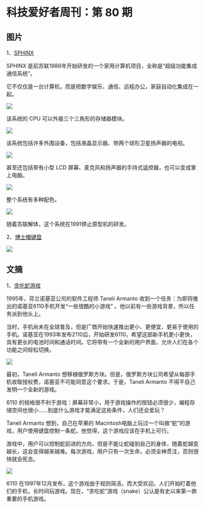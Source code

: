 # 科技爱好者周刊：第 80 期

## 图片

1、[SPHINX](https://www.inexhibit.com/case-studies/project-sphinx-when-the-ussr-tried-to-change-the-computer/)

SPHINX 是前苏联1986年开始研发的一个家用计算机项目，全称是“超级功能集成通信系统”。

它不仅仅是一台计算机，而是把数字娱乐、通信、远程办公，家庭自动化集成在一起。

![](https://www.wangbase.com/blogimg/asset/201909/bg2019090901.jpg)

该系统的 CPU 可以外接三个三角形的存储器模块。

![](https://www.wangbase.com/blogimg/asset/201909/bg2019090902.jpg)

该系统包括许多外围设备，包括液晶显示器、带两个球形卫星扬声器的电视。

![](https://www.wangbase.com/blogimg/asset/201909/bg2019090903.jpg)

甚至还包括带有小型 LCD 屏幕、麦克风和扬声器的手持式遥控器，也可以变成掌上电脑。

![](https://www.wangbase.com/blogimg/asset/201909/bg2019090904.jpg)

整个系统有多种配色。

![](https://www.wangbase.com/blogimg/asset/201909/bg2019090905.jpg)

随着苏联解体，这个系统在1991停止原型机的研发。

2、[博士帽键盘](https://zealot.hu/absolem/)

![](https://www.wangbase.com/blogimg/asset/201909/bg2019090906.jpg)

## 文摘

1、[贪吃蛇游戏](https://melmagazine.com/en-us/story/snake-nokia-6110-oral-history-taneli-armanto)

1995年，芬兰诺基亚公司的软件工程师 Taneli Armanto 收到一个任务：为即将推出的诺基亚6110手机开发“一些很酷的小游戏” 。他以前有一些游戏背景，所以任务派到他头上。

当时，手机尚未在全球普及，但是厂商开始快速推出更小、更便宜、更易于使用的手机。诺基亚在1993年发布2110后，开始研发6110，希望这部新手机更小更快，具有更长的电池时间和通话时间。它将带有一个全新的用户界面，允许人们在各个功能之间轻松切换。

![](https://www.wangbase.com/blogimg/asset/201909/bg2019091308.jpg)

最初，Taneli Armanto 想移植俄罗斯方块。但是，俄罗斯方块公司希望从每部手机收取授权费，诺基亚不可能同意这个要求。于是，Taneli Armanto 不得不自己发明一个全新的游戏。

6110 的规格很不利于游戏：屏幕非常小，用于游戏操作的按钮必须很少，编程存储空间也很小......到底什么游戏才能满足这些条件，人们还会爱玩？

Taneli Armanto 想到，自己在苹果的 Macintosh电脑上玩过一个叫做“蛇”的游戏，用户使用键盘控制一条蛇。他觉得，这个游戏应该在手机上可行。

游戏中，用户可以控制蛇前进的方向，但是不能让蛇碰到自己的身体，随着蛇越变越长，这会变得越来越难。每次游戏，用户只有一次生命，必须全神贯注，否则很快就会死去。

![](https://www.wangbase.com/blogimg/asset/201909/bg2019091309.jpg)

6110 在1997年12月发布，这个游戏由于规则简洁，而大受欢迎。人们开始盯着他们的手机，长时间玩游戏。现在，“贪吃蛇”游戏（snake）公认是有史以来第一款重要的手机游戏。
